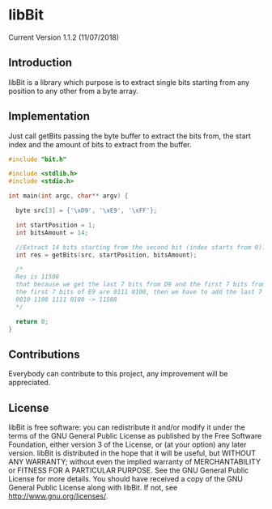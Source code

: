 # libBit

Current Version 1.1.2 (11/07/2018)

## Introduction

libBit is a library which purpose is to extract single bits starting from any position to any other from a byte array.

## Implementation

Just call getBits passing the byte buffer to extract the bits from, the start index and the amount of bits to extract from the buffer.

```C
#include "bit.h"

#include <stdlib.h>
#include <stdio.h>

int main(int argc, char** argv) {

  byte src[3] = {'\xD9', '\xE9', '\xFF'};

  int startPosition = 1;
  int bitsAmount = 14;

  //Extract 14 bits starting from the second bit (index starts from 0).
  int res = getBits(src, startPosition, bitsAmount);

  /*
  Res is 11508
  that because we get the last 7 bits from D9 and the first 7 bits from E9.
  the first 7 bits of E9 are 0111 0100, then we have to add the last 7 bits of D9 to E9 (0101 1001), so we'll have
  0010 1100 1111 0100 -> 11508
  */

  return 0;
}
```

## Contributions

Everybody can contribute to this project, any improvement will be appreciated.

## License

libBit is free software: you can redistribute it and/or modify it under the terms of the GNU General Public License as published by the Free Software Foundation, either version 3 of the License, or (at your option) any later version. libBit is distributed in the hope that it will be useful, but WITHOUT ANY WARRANTY; without even the implied warranty of MERCHANTABILITY or FITNESS FOR A PARTICULAR PURPOSE. See the GNU General Public License for more details. You should have received a copy of the GNU General Public License along with libBit.
If not, see http://www.gnu.org/licenses/.
